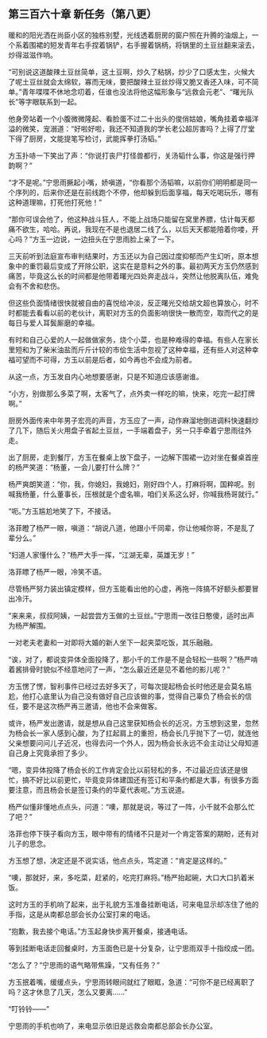 ## 第三百六十章 新任务（第八更）
暖和的阳光洒在尚臣小区的独栋别墅，光线透着厨房的窗户照在升腾的油烟上，一个系着围裙的短发青年右手捏着锅铲，右手握着锅柄，将锅里的土豆丝翻来滚去，炒得滋滋作响。

“可别说这道酸辣土豆丝简单，这土豆啊，炒久了粘锅，炒少了口感太生，火候大了呢土豆丝就会太绵软，寡而无味，要把酸辣土豆丝炒得又脆又香还入味，可不简单。”青年喋喋不休地念叨着，任谁也没法将他这幅形象与“远救会元老”、“曙光队长”等字眼联系到一起。

他身旁站着一个小腹微微隆起、看脸蛋不过二十出头的俊俏姑娘，嘴角挂着幸福洋溢的微笑，宠溺道：“好啦好啦，我还不知道我的学长老公超厉害吗？上得了厅堂下得了厨房，文能提笔写检讨，武能挥拳打汤韬。”

方玉扑哧一下笑出了声：“你说打丧尸打怪兽都行，关汤韬什么事，你这是强行押韵啊？”

“才不是呢。”宁思雨撅起小嘴，娇嗔道，“你看那个汤韬嘛，以前你们明明都是同一个序列的，后来你还是在前线跑个不停，他却躲到后面享福，每天吃喝玩乐，哪有这种道理嘛，打死他打死他！”

“那你可误会他了，他这种战斗狂人，不能上战场只能留在窝里养膘，估计每天都痛不欲生，哈哈。再说，我现在不是也退居二线了么，以后天天都能陪着你喽，开心吗？”方玉一边说，一边扭头在宁思雨脸上亲了一下。

三天前听到法庭宣布审判结果时，方玉还以为自己因过度抑郁而产生幻听，原本想象中的重罚最后变成了开除公职，这实在是意料之外的事。最初两天方玉仍然感到痛苦，毕竟这么长的时间都是他带着曙光四处奔走战斗，突然让他脱离队伍，难免会有不舍和悲伤。

但这些负面情绪很快就被自由的喜悦给冲淡，反正曙光交给胡文超也算放心，时不时都能去看看以前的老伙计，离职对方玉的负面影响很快一散而空，取而代之的是每日与爱人耳鬓厮磨的幸福。

有时和自己心爱的人一起做做家务，烧个小菜，也是种难得的幸福。有些人在家长里短和为了柴米油盐而斤斤计较的市侩生活中忽视了这种幸福，还有些人对这种幸福可望而不可得，方玉以前是后者，如今再也不会成为前者。

从这一点，方玉发自内心地想要感谢，只是不知道应该感谢谁。

“小方，别做那么多菜了啊，太客气了，点外卖一样吃的嘛，快来，吃完一起打牌啊。”

厨房外面传来中年男子宏亮的声音，方玉应了一声，动作麻溜地倒进调料快速翻炒了几下，随后关火用盘子省起土豆丝，一手端着盘子，另一只手牵着宁思雨往外走。

出了厨房，走到餐厅，方玉在餐桌上放下盘子，一边解下围裙一边对坐在餐桌首座的杨严笑道：“杨董，一会儿要打什么牌？”

杨严爽朗笑道：“你，我，你媳妇，我媳妇，刚好四个人，打麻将啊，国粹呢。别喊我杨董，什么董事长，压根就是个虚名嘛，咱们关系这么好，你喊我杨哥就行。”

“呃。”方玉尴尬地笑了下，不接话。

洛菲瞪了杨严一眼，嗔道：“胡说八道，他跟小千同辈，你让他喊你哥，不是乱了辈分么。”

“妇道人家懂什么？”杨严大手一挥，“江湖无辈，英雄无岁！”

洛菲瞟了杨严一眼，冷笑不语。

尽管杨严努力装出镇定模样，但方玉能看出他的心虚，再拖一阵搞不好额头都要冒出冷汗。

“来来来，叔叔阿姨，一起尝尝方玉做的土豆丝。”宁思雨一改往日憨傻，适时出声为杨严解围。

一对老夫老妻和一对即将大婚的新人坐下一起夹菜吃饭，其乐融融。

“诶，对了，都说变异体全面投降了，那小千的工作是不是会轻松一些啊？”杨严啃着酱排骨时貌似不经意地问了一声，“怎么最近还是见不着他的影儿呢？”

方玉愣了愣，智利事件已经过去好多天了，可每次提起杨会长时他还是会莫名尴尬，他打心底里认为自己没有做好自己应该做的事，觉得自己辜负了杨会长的信任，要不是这次杨严再三邀请，他也不会来做客。

或许，杨严发出邀请，就是想从自己这里获知杨会长的近况，方玉想到这里，忽然为杨会长一家人感到心酸，为了扛起肩上的重担，杨会长几乎抛下了一切，就连他父亲想要问问儿子近况，也得去问一个外人，因为杨会长永远不会主动让父母知道自己身上究竟承担了多少。

“嗯，变异体投降了杨会长的工作肯定会比以前轻松的多，不过最近应该还是很忙，搞不好比以前更忙，毕竟变异体建国还有签订和平条约都是大事，有很多方面要注意，而且杨会长是签订条约的华夏代表呢。”方玉说道。

杨严似懂非懂地点点头，问道：“噢，那就是说，等过了一阵，小千就不会那么忙了吧？”

洛菲也停下筷子看向方玉，眼中带有的情绪不只是对一个肯定答案的期盼，还有对儿子的思念。

方玉想了想，决定还是不说实话，他点点头，笃定道：“肯定是这样的。”

“噢，那就好，来，多吃菜，赶紧的，吃完打麻将。”杨严抬起碗，大口大口扒着米饭。

这时方玉的手机响了起来，出于礼貌方玉准备挂断电话，可来电显示却冻住了他的手指，这是从南都总部会长办公室打来的电话。

“抱歉，我去接个电话。”方玉起身快步离开餐桌，接通电话。

等到挂断电话走回餐桌时，方玉面色已是十分复杂，让宁思雨双手十指绞成一团。

“怎么了？”宁思雨的语气略带焦躁，“又有任务？”

方玉抿着嘴，缓缓点头，宁思雨转眼间就红了眼眶，急道：“可你不是已经离职了吗？这才休息了几天，怎么又要离……”

“叮铃铃——”

宁思雨的手机也响了，来电显示依旧是远救会南都总部会长办公室。

